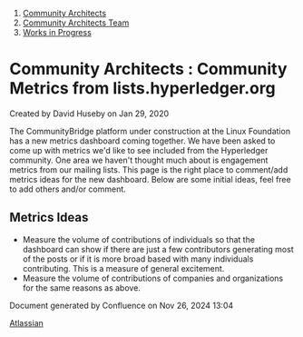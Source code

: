 1. [Community Architects](index.html)
2. [Community Architects Team](Community-Architects-Team_20545564.html)
3. [Works in Progress](Works-in-Progress_20561000.html)

# Community Architects : Community Metrics from lists.hyperledger.org

Created by David Huseby on Jan 29, 2020

The CommunityBridge platform under construction at the Linux Foundation has a new metrics dashboard coming together. We have been asked to come up with metrics we'd like to see included from the Hyperledger community. One area we haven't thought much about is engagement metrics from our mailing lists. This page is the right place to comment/add metrics ideas for the new dashboard. Below are some initial ideas, feel free to add others and/or comment.

## Metrics Ideas

- Measure the volume of contributions of individuals so that the dashboard can show if there are just a few contributors generating most of the posts or if it is more broad based with many individuals contributing. This is a measure of general excitement.
- Measure the volume of contributions of companies and organizations for the same reasons as above.

Document generated by Confluence on Nov 26, 2024 13:04

[Atlassian](http://www.atlassian.com/)
